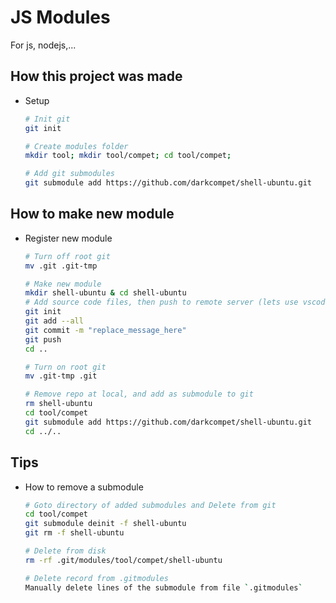 # JS Modules

For js, nodejs,...


## How this project was made

- Setup

	```bash
	# Init git
	git init

	# Create modules folder
	mkdir tool; mkdir tool/compet; cd tool/compet;

	# Add git submodules
	git submodule add https://github.com/darkcompet/shell-ubuntu.git
	```


## How to make new module

- Register new module

	```bash
	# Turn off root git
	mv .git .git-tmp

	# Make new module
	mkdir shell-ubuntu & cd shell-ubuntu
	# Add source code files, then push to remote server (lets use vscode for simple)
	git init
	git add --all
	git commit -m "replace_message_here"
	git push
	cd ..

	# Turn on root git
	mv .git-tmp .git

	# Remove repo at local, and add as submodule to git
	rm shell-ubuntu
	cd tool/compet
	git submodule add https://github.com/darkcompet/shell-ubuntu.git
	cd ../..
	```


## Tips

- How to remove a submodule

	```bash
	# Goto directory of added submodules and Delete from git
	cd tool/compet
	git submodule deinit -f shell-ubuntu
	git rm -f shell-ubuntu

	# Delete from disk
	rm -rf .git/modules/tool/compet/shell-ubuntu

	# Delete record from .gitmodules
	Manually delete lines of the submodule from file `.gitmodules`
	```
